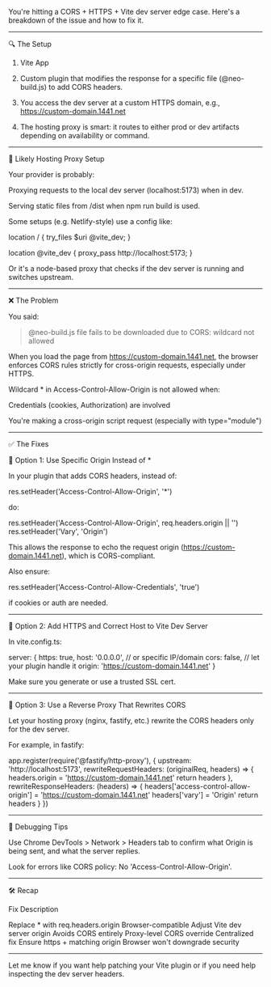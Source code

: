 You're hitting a CORS + HTTPS + Vite dev server edge case. Here's a breakdown of the issue and how to fix it.


---

🔍 The Setup

1. Vite App


2. Custom plugin that modifies the response for a specific file (@neo-build.js) to add CORS headers.


3. You access the dev server at a custom HTTPS domain, e.g., https://custom-domain.1441.net


4. The hosting proxy is smart: it routes to either prod or dev artifacts depending on availability or command.




---

🧠 Likely Hosting Proxy Setup

Your provider is probably:

Proxying requests to the local dev server (localhost:5173) when in dev.

Serving static files from /dist when npm run build is used.


Some setups (e.g. Netlify-style) use a config like:

location / {
  try_files $uri @vite_dev;
}

location @vite_dev {
  proxy_pass http://localhost:5173;
}

Or it's a node-based proxy that checks if the dev server is running and switches upstream.


---

❌ The Problem

You said:

> @neo-build.js file fails to be downloaded due to CORS: wildcard not allowed



When you load the page from https://custom-domain.1441.net, the browser enforces CORS rules strictly for cross-origin requests, especially under HTTPS.

Wildcard * in Access-Control-Allow-Origin is not allowed when:

Credentials (cookies, Authorization) are involved

You're making a cross-origin script request (especially with type="module")



---

✅ The Fixes

🔧 Option 1: Use Specific Origin Instead of *

In your plugin that adds CORS headers, instead of:

res.setHeader('Access-Control-Allow-Origin', '*')

do:

res.setHeader('Access-Control-Allow-Origin', req.headers.origin || '')
res.setHeader('Vary', 'Origin')

This allows the response to echo the request origin (https://custom-domain.1441.net), which is CORS-compliant.

Also ensure:

res.setHeader('Access-Control-Allow-Credentials', 'true')

if cookies or auth are needed.


---

🔧 Option 2: Add HTTPS and Correct Host to Vite Dev Server

In vite.config.ts:

server: {
  https: true,
  host: '0.0.0.0', // or specific IP/domain
  cors: false, // let your plugin handle it
  origin: 'https://custom-domain.1441.net'
}

Make sure you generate or use a trusted SSL cert.


---

🔧 Option 3: Use a Reverse Proxy That Rewrites CORS

Let your hosting proxy (nginx, fastify, etc.) rewrite the CORS headers only for the dev server.

For example, in fastify:

app.register(require('@fastify/http-proxy'), {
  upstream: 'http://localhost:5173',
  rewriteRequestHeaders: (originalReq, headers) => {
    headers.origin = 'https://custom-domain.1441.net'
    return headers
  },
  rewriteResponseHeaders: (headers) => {
    headers['access-control-allow-origin'] = 'https://custom-domain.1441.net'
    headers['vary'] = 'Origin'
    return headers
  }
})


---

🧪 Debugging Tips

Use Chrome DevTools > Network > Headers tab to confirm what Origin is being sent, and what the server replies.

Look for errors like CORS policy: No 'Access-Control-Allow-Origin'.



---

🛠️ Recap

Fix	Description

Replace * with req.headers.origin	Browser-compatible
Adjust Vite dev server origin	Avoids CORS entirely
Proxy-level CORS override	Centralized fix
Ensure https + matching origin	Browser won't downgrade security



---

Let me know if you want help patching your Vite plugin or if you need help inspecting the dev server headers.


